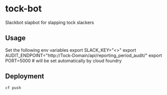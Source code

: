 # tock-bot

Slackbot slapbot for slapping tock slackers

## Usage
Set the following env variables 
export SLACK_KEY="<<Slack Key>>"
export AUDIT_ENDPOINT="http://Tock-Domain/api/reporting_period_audit/"
export PORT=5000 # will be set automatically by cloud foundry

## Deployment 
`cf push`
